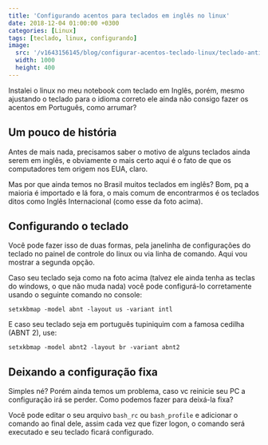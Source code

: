 ```yaml
---
title: 'Configurando acentos para teclados em inglês no linux'
date: 2018-12-04 01:00:00 +0300
categories: [Linux]
tags: [teclado, linux, configurando]
image:
  src: '/v1643156145/blog/configurar-acentos-teclado-linux/teclado-antigo_l4umef.jpg'
  width: 1000
  height: 400
---
```


Instalei o linux no meu notebook com teclado em Inglês, porém, mesmo ajustando o teclado para o idioma correto ele ainda não consigo fazer os acentos em Português, como arrumar?

## Um pouco de história

Antes de mais nada, precisamos saber o motivo de alguns teclados ainda serem em inglês, e obviamente o mais certo aqui é o fato de que os computadores
tem origem nos EUA, claro.

Mas por que ainda temos no Brasil muitos teclados em inglês? Bom, pq a maioria é importado e lá fora, o mais comum de encontrarmos é os teclados ditos 
como Inglês Internacional (como esse da foto acima).

## Configurando o teclado

Você pode fazer isso de duas formas, pela janelinha de configurações do teclado no painel de controle do linux ou via linha de comando. Aqui vou mostrar 
a segunda opção.

Caso seu teclado seja como na foto acima (talvez ele ainda tenha as teclas do windows, o que não muda nada) você pode configurá-lo corretamente usando o 
seguinte comando no console:

```shell
setxkbmap -model abnt -layout us -variant intl
```

E caso seu teclado seja em português tupiniquim com a famosa cedilha (ABNT 2), use:

```shell
setxkbmap -model abnt2 -layout br -variant abnt2
```

## Deixando a configuração fixa

Simples né? Porém ainda temos um problema, caso vc reinicie seu PC a configuração irá se perder. Como podemos fazer para deixá-la fixa? 

Você pode editar o seu arquivo ```bash_rc``` ou ```bash_profile``` e adicionar o comando ao final dele, assim cada vez que fizer logon, o comando será executado e seu teclado ficará configurado.